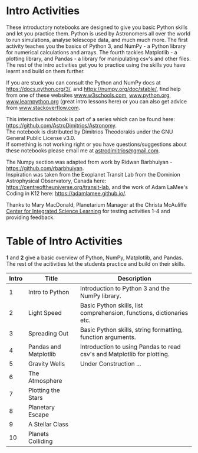 # Intro Activities

These introductory notebooks are designed to give you basic Python skills and let you practice them. Python is used by Astronomers all over the world to run simulations, analyse telescope data, and much much more. The first activity teaches you the basics of Python 3, and NumPy - a Python library for numerical calculations and arrays. The fourth tackles Matplotlib - a plotting library, and Pandas - a library for manipulating csv's and other files. The rest of the intro activities get you to practice using the skills you have learnt and build on them further.

If you are stuck you can consult the Python and NumPy docs at https://docs.python.org/3/, and https://numpy.org/doc/stable/, find help from one of these websites www.w3schools.com, www.python.org, www.learnpython.org (great intro lessons here) or you can also get advice from www.stackoverflow.com.

This interactive notebook is part of a series which can be found here: https://github.com/AstroDimitrios/Astronomy.  
The notebook is distributed by Dimitrios Theodorakis under the GNU General Public License v3.0.    
If something is not working right or you have questions/suggestions about these notebooks please email me at astrodimitrios@gmail.com.     

The Numpy section was adapted from work by Ridwan Barbhuiyan - https://github.com/rbarbhuiyan.      
Inspiration was taken from the Exoplanet Transit Lab from the Dominion Astrophysical Observatory, Canada here: https://centreoftheuniverse.org/transit-lab, and the work of Adam LaMee's Coding in K12 here: https://adamlamee.github.io/.

Thanks to Mary MacDonald, Planetarium Manager at the Christa McAuliffe [Center for Integrated Science Learning](https://cm-center.org/) for testing activities 1-4 and providing feedback.

# Table of Intro Activities

**1** and **2** give a basic overview of Python, NumPy, Matplotlib, and Pandas. The rest of the acitivities let the students practice and build on their skills.

Intro | Title | Description
------------ | ---------- | ----------
1 | Intro to Python | Introduction to Python 3 and the NumPy library.
2 | Light Speed | Basic Python skills, list comprehension, functions, dictionaries etc.
3 | Spreading Out | Basic Python skills, string formatting, function arguments.
4 | Pandas and Matplotlib | Introduction to using Pandas to read csv's and Matplotlib for plotting.
5 | Gravity Wells | Under Construction ...
6 | The Atmosphere |
7 | Plotting the Stars | 
8 | Planetary Escape |
9 | A Stellar Class |
10 | Planets Colliding |
